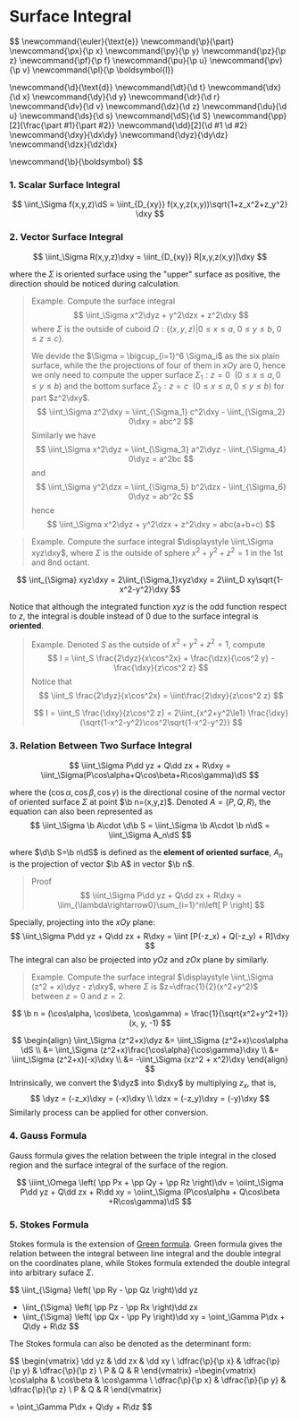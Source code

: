 # Surface Integral

$$
\newcommand{\euler}{\text{e}}
\newcommand{\p}{\part}
\newcommand{\px}{\p x}
\newcommand{\py}{\p y}
\newcommand{\pz}{\p z}
\newcommand{\pf}{\p f}
\newcommand{\pu}{\p u}
\newcommand{\pv}{\p v}
\newcommand{\pl}{\p \boldsymbol{l}}

\newcommand{\d}{\text{d}}
\newcommand{\dt}{\d t}
\newcommand{\dx}{\d x}
\newcommand{\dy}{\d y}
\newcommand{\dr}{\d r}
\newcommand{\dv}{\d v}
\newcommand{\dz}{\d z}
\newcommand{\du}{\d u}
\newcommand{\ds}{\d s}
\newcommand{\dS}{\d S}
\newcommand{\pp}[2]{\frac{\part #1}{\part #2}}
\newcommand{\dd}[2]{\d #1 \d #2}
\newcommand{\dxy}{\dx\dy}
\newcommand{\dyz}{\dy\dz}
\newcommand{\dzx}{\dz\dx}

\newcommand{\b}{\boldsymbol}
$$



### 1. Scalar Surface Integral

$$
\iint_\Sigma f(x,y,z)\dS = \iint_{D_{xy}} f(x,y,z(x,y))\sqrt{1+z_x^2+z_y^2} \dxy
$$



### 2. Vector Surface Integral

$$
\iint_\Sigma R(x,y,z)\dxy = \iint_{D_{xy}} R[x,y,z(x,y)]\dxy
$$

where the $\Sigma$ is oriented surface using the "upper" surface as positive, the direction should be noticed during calculation.

> Example. Compute the surface integral
> $$
> \iint_\Sigma x^2\dyz + y^2\dzx + z^2\dxy
> $$
> where $\Sigma$ is the outside of cuboid $\Omega:\{(x,y,z)|0\le x\le a,~ 0\le y\le b,~ 0\le z\le c\}$.
>
> We devide the $\Sigma = \bigcup_{i=1}^6 \Sigma_i$ as the six plain surface, while the the projections of four of them in $xOy$ are 0, hence we only need to compute the upper surface $\Sigma_1: z=0~~(0\le x\le a, 0\le y\le b)$ and the bottom surface $\Sigma_2: z=c~~(0\le x\le a, 0\le y\le b)$ for part $z^2\dxy$.
> $$
> \iint_\Sigma z^2\dxy = \iint_{\Sigma_1} c^2\dxy - \iint_{\Sigma_2} 0\dxy = abc^2
> $$
> Similarly we have
> $$
> \iint_\Sigma x^2\dyz = \iint_{\Sigma_3} a^2\dyz - \iint_{\Sigma_4} 0\dyz = a^2bc
> $$
> and
> $$
> \iint_\Sigma y^2\dzx = \iint_{\Sigma_5} b^2\dzx - \iint_{\Sigma_6} 0\dyz = ab^2c
> $$
> hence
> $$
> \iint_\Sigma x^2\dyz + y^2\dzx + z^2\dxy = abc(a+b+c)
> $$



>Example. Compute the surface integral $\displaystyle \iint_\Sigma xyz\dxy$, where $\Sigma$ is the outside of sphere $x^2+y^2+z^2=1$ in the 1st and 8nd octant.

$$
\int_{\Sigma} xyz\dxy
= 2\iint_{\Sigma_1}xyz\dxy
= 2\iint_D xy\sqrt{1-x^2-y^2}\dxy
$$

Notice that although the integrated function $xyz$ is the odd function respect to $z$, the integral is double instead of 0 due to the surface integral is **oriented**.

> Example. Denoted $S$ as the outside of $x^2+y^2+z^2=1$, compute
> $$
> I = \iint_S \frac{2\dyz}{x\cos^2x} + \frac{\dzx}{\cos^2 y} - \frac{\dxy}{z\cos^2 z}
> $$
> Notice that
> $$
> \iint_S \frac{2\dyz}{x\cos^2x} = \iint\frac{2\dxy}{z\cos^2 z}
> $$
>
> $$
> I
> = \iint_S \frac{\dxy}{z\cos^2 z} = 2\iint_{x^2+y^2\le1} \frac{\dxy}{\sqrt{1-x^2-y^2}\cos^2\sqrt{1-x^2-y^2}}
> $$
>
> 





### 3. Relation Between Two Surface Integral

$$
\iint_\Sigma P\dd yz + Q\dd zx + R\dxy = \iint_\Sigma(P\cos\alpha+Q\cos\beta+R\cos\gamma)\dS
$$

where the $(\cos\alpha, \cos\beta, \cos\gamma)$ is the directional cosine of the normal vector of oriented surface $\Sigma$ at point $\b n=(x,y,z)$. Denoted $A=(P,Q,R)$, the equation can also been represented as
$$
\iint_\Sigma \b A\cdot \d\b S = \iint_\Sigma \b A\cdot \b n\dS = \iint_\Sigma A_n\dS
$$

where $\d\b S=\b n\dS$ is defined as the **element of oriented surface**, $A_n$ is the projection of vector $\b A$ in vector $\b n$.

> Proof
> $$
> \iint_\Sigma P\dd yz + Q\dd zx + R\dxy
> = \lim_{\lambda\rightarrow0}\sum_{i=1}^n\left[ P \right]
> $$
> 



Specially, projecting into the $xOy$ plane:
$$
\iint_\Sigma P\dd yz + Q\dd zx + R\dxy = \iint [P(-z_x) + Q(-z_y) + R]\dxy
$$
The integral can also be projected into $yOz$ and $zOx$ plane by similarly.





> Example. Compute the surface integral $\displaystyle \iint_\Sigma (z^2 + x)\dyz - z\dxy$, where $\Sigma$ is $z=\dfrac{1}{2}(x^2+y^2)$ between $z=0$ and $z=2$.

$$
\b n = (\cos\alpha, \cos\beta, \cos\gamma) = \frac{1}{\sqrt{x^2+y^2+1}}(x, y, -1)
$$


$$
\begin{align}
\iint_\Sigma (z^2+x)\dyz
&= \iint_\Sigma (z^2+x)\cos\alpha \dS \\
&= \iint_\Sigma (z^2+x)\frac{\cos\alpha}{\cos\gamma}\dxy \\
&= \iint_\Sigma (z^2+x)(-x)\dxy \\
&= -\iint_\Sigma (xz^2 + x^2)\dxy
\end{align}
$$
Intrinsically, we convert the $\dyz$ into $\dxy$ by multiplying $z_x$, that is,
$$
\dyz = (-z_x)\dxy = (-x)\dxy \\
\dzx = (-z_y)\dxy = (-y)\dxy 
$$
Similarly process can be applied for other conversion.





### 4. Gauss Formula

Gauss formula gives the relation between the triple integral in the closed region and the surface integral of the surface of the region.

$$
\iiint_\Omega \left( \pp Px + \pp Qy + \pp Rz \right)\dv = \oiint_\Sigma P\dd yz + Q\dd zx + R\dd xy = \oiint_\Sigma (P\cos\alpha + Q\cos\beta +R\cos\gamma)\dS
$$





### 5. Stokes Formula

Stokes formula is the extension of [Green formula](). Green formula gives the relation between the integral between line integral and the double integral on the coordinates plane, while Stokes formula extended the double integral into arbitrary suface $\Sigma$.

$$
\iint_{\Sigma} \left( \pp Ry - \pp Qz \right)\dd yz
+ \iint_{\Sigma} \left( \pp Pz - \pp Rx \right)\dd zx
+ \iint_{\Sigma} \left( \pp Qx - \pp Py \right)\dd xy = \oint_\Gamma P\dx + Q\dy + R\dz
$$

The Stokes formula can also be denoted as the determinant form:

$$
\begin{vmatrix}
\dd yz & \dd zx & \dd xy  \\
\dfrac{\p}{\p x} & \dfrac{\p}{\p y} & \dfrac{\p}{\p z} \\
P & Q & R
\end{vmatrix}
=\begin{vmatrix}
\cos\alpha & \cos\beta & \cos\gamma  \\
\dfrac{\p}{\p x} & \dfrac{\p}{\p y} & \dfrac{\p}{\p z} \\
P & Q & R
\end{vmatrix}

= \oint_\Gamma P\dx + Q\dy + R\dz
$$



































